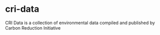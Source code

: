 # cri-data
CRI Data is a collection of environmental data compiled and published by Carbon Reduction Initiative
